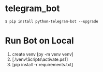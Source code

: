 # telegram_bot

```
$ pip install python-telegram-bot --upgrade

```

# Run Bot on Local

1. create venv [py -m venv venv]
2. [.\venv\Scripts\activate.ps1]
3. [pip install -r requirements.txt]

```

```
